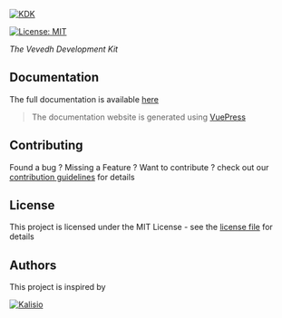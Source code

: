 [![KDK](https://s3.eu-central-1.amazonaws.com/kalisioscope/kdk/kdk-logo-color-512x192.png)](https://kalisio.github.io/kdk/)

<!--
[![Latest Release](https://img.shields.io/github/v/tag/kalisio/kdk?sort=semver&label=latest)](https://github.com/kalisio/kdk/releases)
[![Build Status](https://app.travis-ci.com/kalisio/kdk.svg?branch=master)](https://app.travis-ci.com/kalisio/kdk)
[![Code Climate](https://codeclimate.com/github/kalisio/kdk/badges/gpa.svg)](https://codeclimate.com/github/kalisio/kdk)
[![Test Coverage](https://codeclimate.com/github/kalisio/kdk/badges/coverage.svg)](https://codeclimate.com/github/kalisio/kdk/coverage)
[![Dependency Status](https://img.shields.io/david/kalisio/kdk.svg?style=flat-square)](https://david-dm.org/kalisio/kdk)
[![Documentation](https://img.shields.io/badge/documentation-available-brightgreen.svg)](https://kalisio.github.io/kdk/) 
-->
[![License: MIT](https://img.shields.io/badge/License-MIT-yellow.svg)](https://opensource.org/licenses/MIT)


_The Vevedh Development Kit_

## Documentation

The full documentation is available [here](https://vevedh.github.io/vvdk/)

> The documentation website is generated using [VuePress](https://vuepress.vuejs.org/)

## Contributing

Found a bug ? Missing a Feature ? Want to contribute ? check out our [contribution guidelines](https://vevedh.github.io/vvdk/about/roadmap.html#contributing) for details

## License

This project is licensed under the MIT License - see the [license file](./LICENSE) for details

## Authors

This project is inspired by 

[![Kalisio](https://s3.eu-central-1.amazonaws.com/kalisioscope/kalisio/kalisio-logo-black-256x84.png)](https://kalisio.com)
